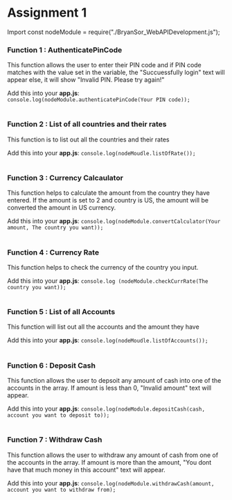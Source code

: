 # Assignment 1

Import const nodeModule = require("./BryanSor_WebAPIDevelopment.js");


### **Function 1 : AuthenticatePinCode**

This function allows the user to enter their PIN code and if PIN code matches with the value set in the variable, the "Succuessfully login" text will appear else, it will show "Invalid PIN. Please try again!" 

Add this into your **app.js**: `console.log(nodeModule.authenticatePinCode(Your PIN code));`

#

### **Function 2 : List of all countries and their rates**


This function is to list out all the countries and their rates

Add this into your **app.js**: `console.log(nodeMoudle.listOfRate());`


#

### **Function 3 : Currency Calcaulator**

This function helps to calculate the amount from the country they have entered. If the amount is set to 2 and country is US, the amount will be converted the amount in US currency. 

Add this into your **app.js**: `console.log(nodeModule.convertCalculator(Your amount, The country you want));`

#

### **Function 4 : Currency Rate**

This function helps to check the currency of the country you input.

Add this into your **app.js**: `console.log (nodeModule.checkCurrRate(The country you want));`

# 

### **Function 5 : List of all Accounts**

This function will list out all the accounts and the amount they have

Add this into your **app.js**: `console.log(nodeMoudle.listOfAccounts());`


#

### **Function 6 : Deposit Cash** 

This function allows the user to depsoit any amount of cash into one of the accounts in the array. If amount is less than 0, "Invalid amount" text will appear. 

Add this into your **app.js**: `console.log(nodeModule.depositCash(cash, account you want to deposit to));`

# 

### **Function 7 : Withdraw Cash** 

This function allows the user to withdraw any amount of cash from one of the accounts in the array. If amount is more than the amount, "You dont have that much money in this account" text will appear. 

Add this into your **app.js**: `console.log(nodeModule.withdrawCash(amount, account you want to withdraw from);`
